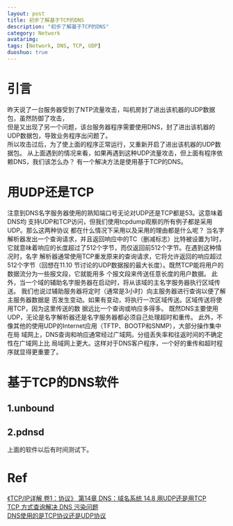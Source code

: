 ```yaml
---
layout: post
title: 初步了解基于TCP的DNS
description: "初步了解基于TCP的DNS"
category: Network
avatarimg:
tags: [Network, DNS, TCP, UDP]
duoshuo: true
---
```


# 引言
昨天说了一台服务器受到了NTP流量攻击，叫机房封了进出该机器的UDP数据包，虽然防御了攻击，  
但是又出现了另一个问题，该台服务器程序需要使用DNS，封了进出该机器的UDP数据包，导致业务程序出问题了。  
所以攻击过后，为了使上面的程序正常运行，又重新开启了进出该机器的UDP数据包。
从上面遇到的情况来看，如果再遇到这种UDP流量攻击，但上面有程序依赖DNS，我们该怎么办？
有一个解决方法是使用基于TCP的DNS。

# 用UDP还是TCP

> 
注意到DNS名字服务器使用的熟知端口号无论对UDP还是TCP都是53。这意味着DNS均
支持UDP和TCP访问，但我们使用tcpdump观察的所有例子都是采用UDP。那么这两种协议
都在什么情况下采用以及采用的理由都是什么呢？
当名字解析器发出一个查询请求，并且返回响应中的TC（删减标志）比特被设置为1时，
它就意味着响应的长度超过了512个字节，而仅返回前512个字节。在遇到这种情况时，名字
解析器通常使用TCP重发原来的查询请求，它将允许返回的响应超过512个字节（回想在11.10
节讨论的UDP数据报的最大长度）。既然TCP能将用户的数据流分为一些报文段，它就能用多
个报文段来传送任意长度的用户数据。
此外，当一个域的辅助名字服务器在启动时，将从该域的主名字服务器执行区域传送。
我们也说过辅助服务器将定时（通常是3小时）向主服务器进行查询以便了解主服务器数据是
否发生变动。如果有变动，将执行一次区域传送。区域传送将使用TCP，因为这里传送的数
据远比一个查询或响应多得多。
既然DNS主要使用UDP，无论是名字解析器还是名字服务器都必须自己处理超时和重传。
此外，不像其他的使用UDP的Internet应用（TFTP、BOOTP和SNMP），大部分操作集中在局
域网上，DNS查询和响应通常经过广域网。分组丢失率和往返时间的不确定性在广域网上比
局域网上更大。这样对于DNS客户程序，一个好的重传和超时程序就显得更重要了。

# 基于TCP的DNS软件
## 1.unbound
## 2.pdnsd

上面的软件以后有时间测试下。

# Ref
[《TCP/IP详解 卷1：协议》 第14章 DNS：域名系统 14.8 用UDP还是用TCP](https://book.douban.com/subject/1088054/)  
[TCP 方式查询解决 DNS 污染问题](https://cokebar.info/archives/1053)  
[DNS使用的是TCP协议还是UDP协议](http://benbenxiongyuan.iteye.com/blog/1088085)  

